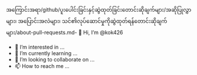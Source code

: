 အကြောင်းအရာ/github/ပူးပေါင်းခြင်းနှင့်ဆွဲထုတ်ခြင်းတောင်းဆိုချက်များ/အဆိုပြုလွှာများ၊ အပြောင်းအလဲများ၊ သင်၏လုပ်ဆောင်မှုကိုဆွဲထုတ်ရန်တောင်းဆိုချက်များ/about-pull-requests.md- 👋 Hi, I’m @kok426
- 👀 I’m interested in ...
- 🌱 I’m currently learning ...
- 💞️ I’m looking to collaborate on ...
- 📫 How to reach me ...

<!---
kok426/kok426 is a ✨ special ✨ repository because its `README.md` (this file) appears on your GitHub profile.
You can click the Preview link to take a look at your changes.
--->

